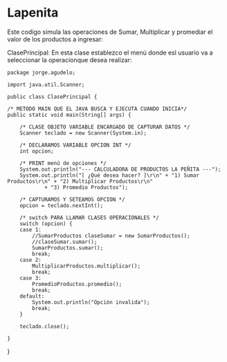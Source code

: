 # Lapenita
Este codigo simula las operaciones de Sumar, Multiplicar y promediar el valor de los productos a ingresar:


ClasePrincipal: En esta clase establezco el menú donde esl usuario va a seleccionar la operacionque desea realizar:

    package jorge.agudelo;

    import java.util.Scanner;

    public class ClasePrincipal {

	/* METODO MAIN QUE EL JAVA BUSCA Y EJECUTA CUANDO INICIA*/
	public static void main(String[] args) {

		/* CLASE OBJETO VARIABLE ENCARGADO DE CAPTURAR DATOS */
		Scanner teclado = new Scanner(System.in);

		/* DECLARAMOS VARIABLE OPCION INT */
		int opcion;

		/* PRINT menú de opciones */
		System.out.println("--- CALCULADORA DE PRODUCTOS LA PEÑITA ---");
		System.out.println("[ ¿Qué desea hacer? ]\r\n" + "1) Sumar Productos\r\n" + "2) Multiplicar Productos\r\n"
				+ "3) Promedio Productos");

		/* CAPTURAMOS Y SETEAMOS OPCION */
		opcion = teclado.nextInt();

		/* switch PARA LLAMAR CLASES OPERACIONALES */
		switch (opcion) {
		case 1:
			//SumarProductos claseSumar = new SumarProductos();
			//claseSumar.sumar();
			SumarProductos.sumar();
			break;
		case 2:
			MultiplicarProductos.multiplicar();
			break;
		case 3:
			PromedioProductos.promedio();
			break;
		default:
			System.out.println("Opción invalida");
			break;
		}
		
		teclado.close();

	}

}


